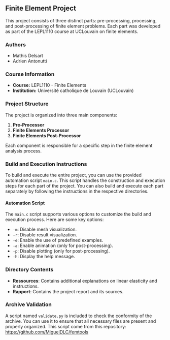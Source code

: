 ## Finite Element Project

This project consists of three distinct parts: pre-processing, processing, and post-processing of finite element problems. Each part was developed as part of the LEPL1110 course at UCLouvain on finite elements.

### Authors

- Mathis Delsart
- Adrien Antonutti

### Course Information

- **Course:** LEPL1110 - Finite Elements
- **Institution:** Université catholique de Louvain (UCLouvain)

### Project Structure

The project is organized into three main components:

1. **Pre-Processor**
2. **Finite Elements Processor**
3. **Finite Elements Post-Processor**

Each component is responsible for a specific step in the finite element analysis process.

### Build and Execution Instructions

To build and execute the entire project, you can use the provided automation script `main.c`. This script handles the construction and execution steps for each part of the project.
You can also build and execute each part separately by following the instructions in the respective directories.

#### Automation Script

The `main.c` script supports various options to customize the build and execution process. Here are some key options:

- `-m`: Disable mesh visualization.
- `-r`: Disable result visualization.
- `-e`: Enable the use of predefined examples.
- `-a`: Enable animation (only for post-processing).
- `-p`: Disable plotting (only for post-processing).
- `-h`: Display the help message.

### Directory Contents

- **Ressources**: Contains additional explanations on linear elasticity and instructions.
- **Rapport**: Contains the project report and its sources.

### Archive Validation

A script named `validate.py` is included to check the conformity of the archive. You can use it to ensure that all necessary files are present and properly organized.
This script come from this  repository: https://github.com/MiguelDLC/femtools